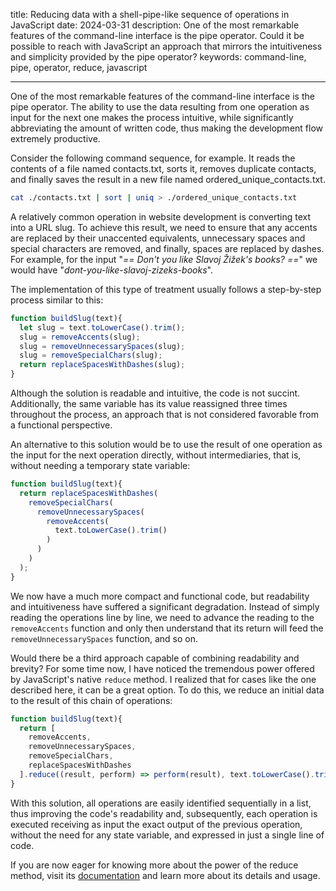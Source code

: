 title: Reducing data with a shell-pipe-like sequence of operations in JavaScript
date: 2024-03-31
description: One of the most remarkable features of the command-line interface is the pipe operator. Could it be possible to reach with JavaScript an approach that mirrors the intuitiveness and simplicity provided by the pipe operator?
keywords: command-line, pipe, operator, reduce, javascript

---

One of the most remarkable features of the command-line interface is the pipe operator. The ability to use the data resulting from one operation as input for the next one makes the process intuitive, while significantly abbreviating the amount of written code, thus making the development flow extremely productive.

Consider the following command sequence, for example. It reads the contents of a file named contacts.txt, sorts it, removes duplicate contacts, and finally saves the result in a new file named ordered_unique_contacts.txt.

```bash
cat ./contacts.txt | sort | uniq > ./ordered_unique_contacts.txt
```

A relatively common operation in website development is converting text into a URL slug. To achieve this result, we need to ensure that any accents are replaced by their unaccented equivalents, unnecessary spaces and special characters are removed, and finally, spaces are replaced by dashes. For example, for the input "*== Don't you like  Slavoj Žižek's books? ==*" we would have "*dont-you-like-slavoj-zizeks-books*".

The implementation of this type of treatment usually follows a step-by-step process similar to this:

```javascript
function buildSlug(text){
  let slug = text.toLowerCase().trim();
  slug = removeAccents(slug);
  slug = removeUnnecessarySpaces(slug);
  slug = removeSpecialChars(slug);
  return replaceSpacesWithDashes(slug);
}
```

Although the solution is readable and intuitive, the code is not succint. Additionally, the same variable has its value reassigned three times throughout the process, an approach that is not considered favorable from a functional perspective.

An alternative to this solution would be to use the result of one operation as the input for the next operation directly, without intermediaries, that is, without needing a temporary state variable:

```javascript
function buildSlug(text){
  return replaceSpacesWithDashes(
    removeSpecialChars(
      removeUnnecessarySpaces(
        removeAccents(
          text.toLowerCase().trim()
        )
      )
    )
  );
}
```

We now have a much more compact and functional code, but readability and intuitiveness have suffered a significant degradation. Instead of simply reading the operations line by line, we need to advance the reading to the `removeAccents` function and only then understand that its return will feed the `removeUnnecessarySpaces` function, and so on.

Would there be a third approach capable of combining readability and brevity? For some time now, I have noticed the tremendous power offered by JavaScript's native `reduce` method. I realized that for cases like the one described here, it can be a great option. To do this, we reduce an initial data to the result of this chain of operations:

```javascript
function buildSlug(text){
  return [
    removeAccents,
    removeUnnecessarySpaces,
    removeSpecialChars,
    replaceSpacesWithDashes
  ].reduce((result, perform) => perform(result), text.toLowerCase().trim());
}
```

With this solution, all operations are easily identified sequentially in a list, thus improving the code's readability and, subsequently, each operation is executed receiving as input the exact output of the previous operation, without the need for any state variable, and expressed in just a single line of code.

If you are now eager for knowing more about the power of the reduce method, visit its [documentation](https://developer.mozilla.org/en-US/docs/Web/JavaScript/Reference/Global_Objects/Array/reduce) and learn more about its details and usage.
